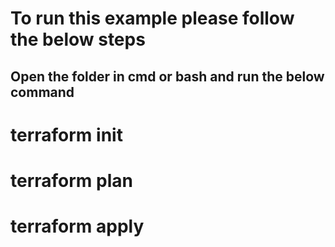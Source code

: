 # To run this example please follow the below steps

## Open the folder in cmd or bash and run the below command 
   # terraform init
   # terraform plan
   # terraform apply